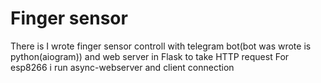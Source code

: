 # Finger sensor
 
There is I wrote finger sensor controll with telegram bot(bot was wrote is python(aiogram)) and web server in Flask to take HTTP request
For esp8266 i run async-webserver and client connection

